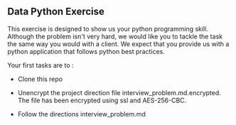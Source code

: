 ## Data Python Exercise

This exercise is designed to show us your python programming skill. Although the problem isn't very hard, we would like you to tackle the task the same way you would with a client. We expect that you provide us with a python application that follows python best practices.     

Your first tasks are to :  

* Clone this repo
* Unencrypt the project direction file  interview_problem.md.encrypted. The file has been encrypted using ssl and AES-256-CBC.

* Follow the directions interview_problem.md
